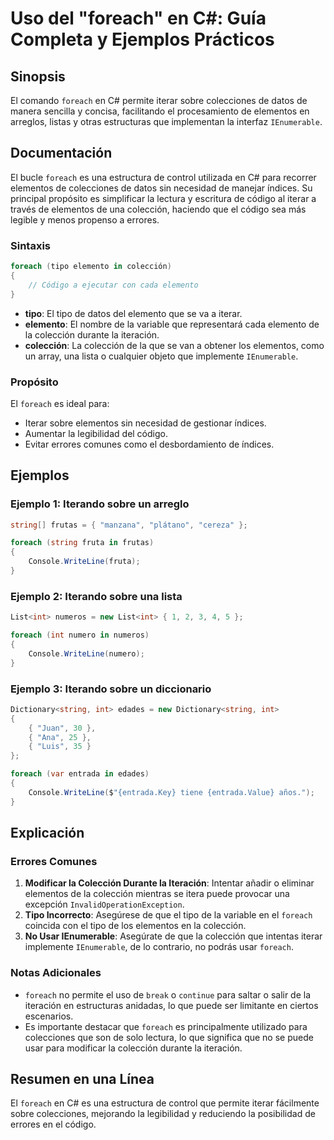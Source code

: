 <!--
Meta Description: # Uso del "foreach" en C#: Guía Completa y Ejemplos Prácticos ## Sinopsis El comando `foreach` en C# permite iterar sobre colecciones de datos de mane...
Meta Keywords: que, foreach, colección, elementos, una
-->

# Uso del "foreach" en C#: Guía Completa y Ejemplos Prácticos

## Sinopsis
El comando `foreach` en C# permite iterar sobre colecciones de datos de manera sencilla y concisa, facilitando el procesamiento de elementos en arreglos, listas y otras estructuras que implementan la interfaz `IEnumerable`.

## Documentación
El bucle `foreach` es una estructura de control utilizada en C# para recorrer elementos de colecciones de datos sin necesidad de manejar índices. Su principal propósito es simplificar la lectura y escritura de código al iterar a través de elementos de una colección, haciendo que el código sea más legible y menos propenso a errores.

### Sintaxis
```csharp
foreach (tipo elemento in colección)
{
    // Código a ejecutar con cada elemento
}
```

- **tipo**: El tipo de datos del elemento que se va a iterar.
- **elemento**: El nombre de la variable que representará cada elemento de la colección durante la iteración.
- **colección**: La colección de la que se van a obtener los elementos, como un array, una lista o cualquier objeto que implemente `IEnumerable`.

### Propósito
El `foreach` es ideal para:
- Iterar sobre elementos sin necesidad de gestionar índices.
- Aumentar la legibilidad del código.
- Evitar errores comunes como el desbordamiento de índices.

## Ejemplos
### Ejemplo 1: Iterando sobre un arreglo
```csharp
string[] frutas = { "manzana", "plátano", "cereza" };

foreach (string fruta in frutas)
{
    Console.WriteLine(fruta);
}
```

### Ejemplo 2: Iterando sobre una lista
```csharp
List<int> numeros = new List<int> { 1, 2, 3, 4, 5 };

foreach (int numero in numeros)
{
    Console.WriteLine(numero);
}
```

### Ejemplo 3: Iterando sobre un diccionario
```csharp
Dictionary<string, int> edades = new Dictionary<string, int>
{
    { "Juan", 30 },
    { "Ana", 25 },
    { "Luis", 35 }
};

foreach (var entrada in edades)
{
    Console.WriteLine($"{entrada.Key} tiene {entrada.Value} años.");
}
```

## Explicación
### Errores Comunes
1. **Modificar la Colección Durante la Iteración**: Intentar añadir o eliminar elementos de la colección mientras se itera puede provocar una excepción `InvalidOperationException`.
2. **Tipo Incorrecto**: Asegúrese de que el tipo de la variable en el `foreach` coincida con el tipo de los elementos en la colección.
3. **No Usar IEnumerable**: Asegúrate de que la colección que intentas iterar implemente `IEnumerable`, de lo contrario, no podrás usar `foreach`.

### Notas Adicionales
- `foreach` no permite el uso de `break` o `continue` para saltar o salir de la iteración en estructuras anidadas, lo que puede ser limitante en ciertos escenarios.
- Es importante destacar que `foreach` es principalmente utilizado para colecciones que son de solo lectura, lo que significa que no se puede usar para modificar la colección durante la iteración.

## Resumen en una Línea
El `foreach` en C# es una estructura de control que permite iterar fácilmente sobre colecciones, mejorando la legibilidad y reduciendo la posibilidad de errores en el código.